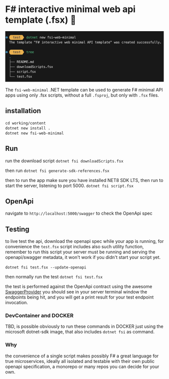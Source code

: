 # F# interactive minimal web api template (.fsx) 🦔

![alt text](image.png)

The `fsi-web-minimal` .NET template can be used to generate F# minimal API apps using only .fsx scripts, without a full `.fsproj`, but only with `.fsx` files.

## installation

```
cd working/content
dotnet new install .
dotnet new fsi-web-minimal
```

## Run

run the download script
`dotnet fsi downloadScripts.fsx`

then run 
`dotnet fsi generate-sdk-references.fsx`

then to run the app make sure you have installed NET8 SDK LTS,
then run to start the server, listening to port 5000.
`dotnet fsi script.fsx`

## OpenApi

navigate to `http://localhost:5000/swagger` to check the OpenApi spec

## Testing 

to live test the api, download the openapi spec while your app is running, for convenience the `test.fsx` script includes also such utility function, remember to run this script your server must be running and serving the openapi/swagger metadata, it won't work if you didn't start your script yet.

`dotnet fsi test.fsx --update-openapi`

then normally run the test `dotnet fsi test.fsx` 

the test is performed against the OpenApi contract using the awesome [SwaggerProvider](https://fsprojects.github.io/SwaggerProvider/#/)
you should see in your server terminal window the endpoints being hit, and you will get a print result for your test endpoint invocation.

### DevContainer and DOCKER

TBD, is possible obviously to run these commands in DOCKER just using the microsoft dotnet-sdk image, that also includes `dotnet fsi` as command.

### Why

the convenience of a single script makes possibly F# a great language for true microservices, ideally all isolated and testable with their own public openapi specification, a monorepo or many repos you can decide for your own. 


